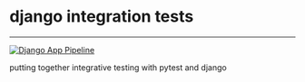 # django integration tests
---
[![Django App Pipeline](https://github.com/averyfreeman/django_integration_tests/actions/workflows/main.yml/badge.svg)](https://github.com/averyfreeman/django_integration_tests/actions/workflows/main.yml)

putting together integrative testing with pytest and django
